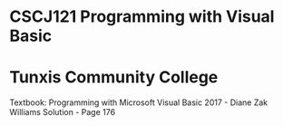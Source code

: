 # CSCJ121 Programming with Visual Basic
# Tunxis Community College 

Textbook: Programming with Microsoft Visual Basic 2017 - Diane Zak
Williams Solution - Page 176
